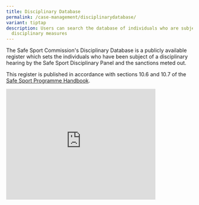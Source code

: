 ```yaml
---
title: Disciplinary Database
permalink: /case-management/disciplinarydatabase/
variant: tiptap
description: Users can search the database of individuals who are subjects of
  disciplinary measures
---
```

<p>The Safe Sport Commission's Disciplinary Database is a publicly available
register which sets the individuals who have been subject of a disciplinary
hearing by the Safe Sport Disciplinary Panel and the sanctions meted out.</p>
<p>This register is published in accordance with sections 10.6 and 10.7 of
the <a href="https://www.safesport.sg/safe-sport-programme/ssp/" rel="noopener noreferrer nofollow" target="_blank">Safe Sport Programme Handbook</a>.</p>
<p></p>
<div class="iframe-wrapper">
<iframe height="300px" width="80%" allowfullscreen="true" frameborder="0" src="https://docs.google.com/spreadsheets/d/e/2PACX-1vQXq-AZ8pArmYgaVqzokwu-W3DWozzxEEE_LRzZnbhjrCmwe13JYRBi3rMma67WrHglO2QCbg3fv-km/pubhtml?widget=true&amp;headers=false"></iframe>
</div>
<p></p>